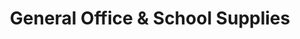 ---
title: "General Office & School Supplies"
url: /enniscorthy/general-office-und-school-supplies/
shop: Schreibwaren
---
